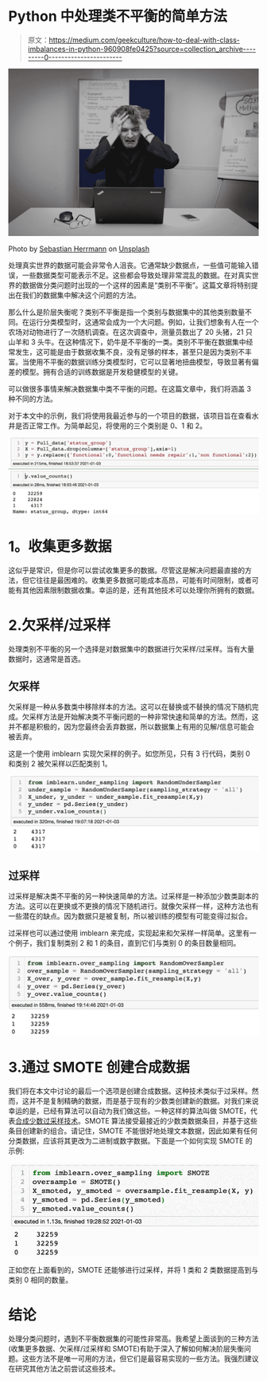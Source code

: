 # Python 中处理类不平衡的简单方法

> 原文：<https://medium.com/geekculture/how-to-deal-with-class-imbalances-in-python-960908fe0425?source=collection_archive---------0----------------------->

![](img/26301bc92c9dd395e7c0243d8340d047.png)

Photo by [Sebastian Herrmann](https://unsplash.com/@officestock?utm_source=medium&utm_medium=referral) on [Unsplash](https://unsplash.com?utm_source=medium&utm_medium=referral)

处理真实世界的数据可能会非常令人沮丧。它通常缺少数据点，一些值可能输入错误，一些数据类型可能表示不足。这些都会导致处理非常混乱的数据。在对真实世界的数据做分类问题时出现的一个这样的因素是“类别不平衡”。这篇文章将特别提出在我们的数据集中解决这个问题的方法。

那么什么是阶层失衡呢？类别不平衡是指一个类别与数据集中的其他类别数量不同。在运行分类模型时，这通常会成为一个大问题。例如，让我们想象有人在一个农场对动物进行了一次随机调查。在这次调查中，测量员数出了 20 头猪，21 只山羊和 3 头牛。在这种情况下，奶牛是不平衡的一类。类别不平衡在数据集中经常发生，这可能是由于数据收集不良，没有足够的样本，甚至只是因为类别不丰富。当使用不平衡的数据训练分类模型时，它可以显著地扭曲模型，导致显著有偏差的模型。拥有合适的训练数据是开发稳健模型的关键。

可以做很多事情来解决数据集中类不平衡的问题。在这篇文章中，我们将涵盖 3 种不同的方法。

对于本文中的示例，我们将使用我最近参与的一个项目的数据，该项目旨在查看水井是否正常工作。为简单起见，将使用的三个类别是 0、1 和 2。

![](img/32de4d09ca5009bc03baa667f4645e64.png)

# **1。收集更多数据**

这似乎是常识，但是你可以尝试收集更多的数据。尽管这是解决问题最直接的方法，但它往往是最困难的。收集更多数据可能成本高昂，可能有时间限制，或者可能有其他因素限制数据收集。幸运的是，还有其他技术可以处理你所拥有的数据。

# 2.欠采样/过采样

处理类别不平衡的另一个选择是对数据集中的数据进行欠采样/过采样。当有大量数据时，这通常是首选。

## 欠采样

欠采样是一种从多数类中移除样本的方法。这可以在替换或不替换的情况下随机完成。欠采样方法是开始解决类不平衡问题的一种非常快速和简单的方法。然而，这并不都是积极的，因为您最终会丢弃数据，所以数据集上有用的见解/信息可能会被丢弃。

这是一个使用 imblearn 实现欠采样的例子。如您所见，只有 3 行代码，类别 0 和类别 2 被欠采样以匹配类别 1。

![](img/cba1b5159bb7649b75a3bd68f4f0081a.png)

## 过采样

过采样是解决类不平衡的另一种快速简单的方法。过采样是一种添加少数类副本的方法。这可以在更换或不更换的情况下随机进行。就像欠采样一样，这种方法也有一些潜在的缺点。因为数据只是被复制，所以被训练的模型有可能变得过拟合。

过采样也可以通过使用 imblearn 来完成，实现起来和欠采样一样简单。这里有一个例子，我们复制类别 2 和 1 的条目，直到它们与类别 0 的条目数量相同。

![](img/64b903e1d93c378067aa9d7490ecabf5.png)

# 3.通过 SMOTE 创建合成数据

我们将在本文中讨论的最后一个选项是创建合成数据。这种技术类似于过采样。然而，这并不是复制精确的数据，而是基于现有的少数类创建新的数据。对我们来说幸运的是，已经有算法可以自动为我们做这些。一种这样的算法叫做 SMOTE，代表[合成少数过采样技术](https://imbalanced-learn.org/stable/generated/imblearn.over_sampling.SMOTE.html)。SMOTE 算法接受最接近的少数类数据条目，并基于这些条目创建新的组合。请记住，SMOTE 不能很好地处理文本数据，因此如果有任何分类数据，应该将其更改为二进制或数字数据。下面是一个如何实现 SMOTE 的示例:

![](img/8154eeb4d9a13734cfdafe1daa108d9f.png)

正如您在上面看到的，SMOTE 还能够进行过采样，并将 1 类和 2 类数据提高到与类别 0 相同的数量。

# 结论

处理分类问题时，遇到不平衡数据集的可能性非常高。我希望上面谈到的三种方法(收集更多数据、欠采样/过采样和 SMOTE)有助于深入了解如何解决阶层失衡问题。这些方法不是唯一可用的方法，但它们是最容易实现的一些方法。我强烈建议在研究其他方法之前尝试这些技术。